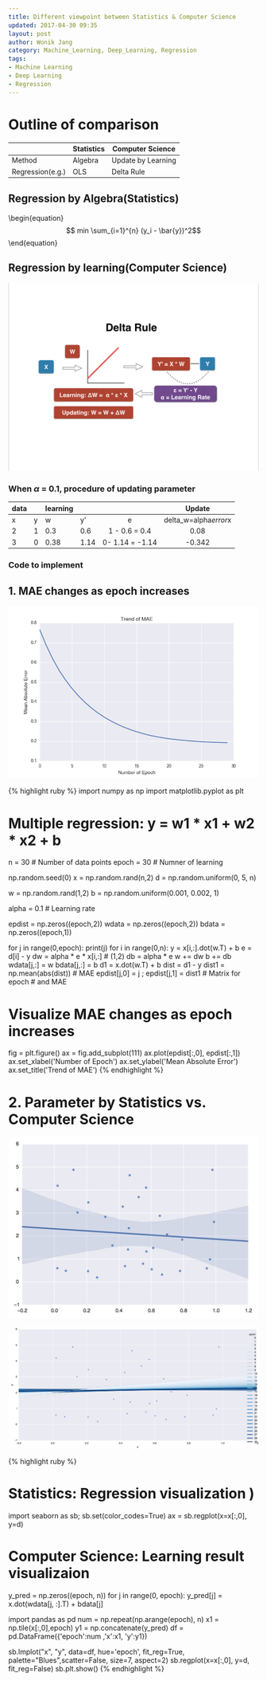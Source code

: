 ```yaml
---
title: Different viewpoint between Statistics & Computer Science 
updated: 2017-04-30 09:35
layout: post
author: Wonik Jang 
category: Machine_Learning, Deep_Learning, Regression
tags: 
- Machine Learning
- Deep Learning
- Regression
---
```


# Outline of comparison 

|                  | Statistics | Computer Science   |
|------------------|------------|--------------------|
| Method           | Algebra    | Update by Learning |
| Regression(e.g.) | OLS        | Delta Rule         |


## Regression by Algebra(Statistics)

\begin{equation}
$$ min \sum_{i=1}^{n} (y_i - \bar{y})^2$$
\end{equation}


## Regression by learning(Computer Science)

![delta](/result_images/delta.png  "delta")

### When $\alpha$ = 0.1, procedure of updating parameter 

| data |   | learning |      |                 |        Update       |
|------|---|----------|------|:---------------:|:-------------------:|  
| x    | y | w        | y'   | e               |delta_w=alpha*error*x|
| 2    | 1 | 0.3      | 0.6  | 1 - 0.6 = 0.4   |0.08                 |
| 3    | 0 | 0.38     | 1.14 | 0- 1.14 = -1.14 |-0.342               |


### Code to implement 


## 1. MAE changes as epoch increases 

![mae](/result_images/mae.png  "mae")

{% highlight ruby %}
import numpy as np
import matplotlib.pyplot as plt

# Multiple regression: y = w1 * x1 + w2 * x2 + b

n = 30 # Number of data points
epoch = 30 # Numner of learning

np.random.seed(0)
x = np.random.rand(n,2)
d = np.random.uniform(0, 5, n)

w = np.random.rand(1,2)
b = np.random.uniform(0.001, 0.002, 1)

alpha = 0.1 # Learning rate

epdist = np.zeros((epoch,2))
wdata = np.zeros((epoch,2))
bdata = np.zeros((epoch,1))

for j in range(0,epoch):
        print(j)
        for i in range(0,n):
                y = x[i,:].dot(w.T) + b
                e = d[i] - y
                dw = alpha * e * x[i,:] # (1,2)
                db = alpha * e
                w += dw
                b += db
        wdata[j,:] = w
        bdata[j,:] = b
        d1 = x.dot(w.T) + b
        dist = d1 - y
        dist1 = np.mean(abs(dist)) # MAE
        epdist[j,0] = j ; epdist[j,1] = dist1 # Matrix for epoch # and MAE

# Visualize MAE changes as epoch increases
fig = plt.figure()
ax = fig.add_subplot(111)
ax.plot(epdist[:,0], epdist[:,1])
ax.set_xlabel('Number of Epoch')
ax.set_ylabel('Mean Absolute Error')
ax.set_title('Trend of MAE')
{% endhighlight %}

# 2. Parameter by Statistics vs. Computer Science

![regplot](/result_images/regplot.png  "regplot")

![learning_plot](/result_images/learning_plot.png  "learning_plot")



{% highlight ruby %}

# Statistics: Regression visualization )
import seaborn as sb; sb.set(color_codes=True)
ax = sb.regplot(x=x[:,0], y=d)


# Computer Science: Learning result visualizaion
y_pred = np.zeros((epoch, n))
for j in range(0, epoch):
    y_pred[j] = x.dot(wdata[j, :].T) + bdata[j]

import pandas as pd
num = np.repeat(np.arange(epoch), n)
x1 = np.tile(x[:,0],epoch)
y1 = np.concatenate(y_pred)
df = pd.DataFrame({'epoch':num ,'x':x1, 'y':y1})

sb.lmplot("x", "y", data=df, hue='epoch', fit_reg=True, palette="Blues",scatter=False, size=7, aspect=2)
sb.regplot(x=x[:,0], y=d, fit_reg=False)
sb.plt.show()
{% endhighlight %}
